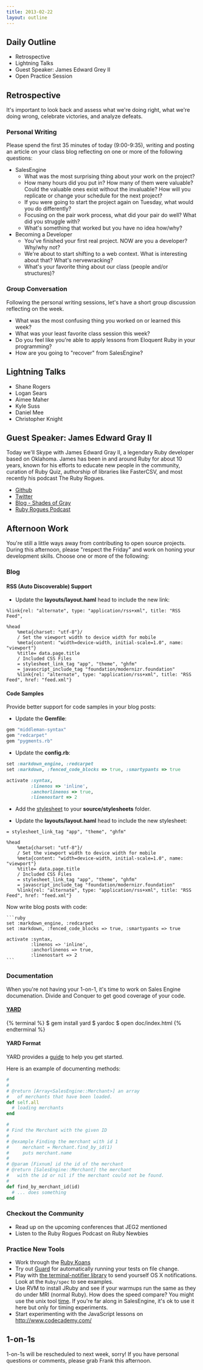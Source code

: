 ```yaml
---
title: 2013-02-22
layout: outline
---
```


## Daily Outline

* Retrospective
* Lightning Talks
* Guest Speaker: James Edward Grey II
* Open Practice Session

## Retrospective

It's important to look back and assess what we're doing right, what we're doing wrong, celebrate victories, and analyze defeats.

### Personal Writing

Please spend the first 35 minutes of today (9:00-9:35), writing and posting an article on your class blog reflecting on one or more of the following questions:

* SalesEngine
  * What was the most surprising thing about your work on the project?
  * How many hours did you put in? How many of them were valuable? Could the valuable ones exist without the invaluable? How will you replicate or change your schedule for the next project?
  * If you were going to start the project again on Tuesday, what would you do differently?
  * Focusing on the pair work process, what did your pair do well? What did you struggle with?
  * What's something that worked but you have no idea how/why?
* Becoming a Developer
  * You've finished your first real project. NOW are you a developer? Why/why not?
  * We're about to start shifting to a web context. What is interesting about that? What's nervewracking?
  * What's your favorite thing about our class (people and/or structures)?

### Group Conversation

Following the personal writing sessions, let's have a short group discussion reflecting on the week.

* What was the most confusing thing you worked on or learned this week?
* What was your least favorite class session this week?
* Do you feel like you're able to apply lessons from Eloquent Ruby in your programming?
* How are you going to "recover" from SalesEngine?

## Lightning Talks

* Shane Rogers
* Logan Sears
* Aimee Maher
* Kyle Suss
* Daniel Mee
* Christopher Knight

## Guest Speaker: James Edward Gray II

Today we'll Skype with James Edward Gray II, a legendary Ruby developer based on Oklahoma. James has been in and around Ruby for about 10 years, known for his efforts to educate new people in the community, curation of Ruby Quiz, authorship of libraries like FasterCSV, and most recently his podcast The Ruby Rogues.

* [Github](https://github.com/jeg2/)
* [Twitter](https://twitter.com/jeg2/)
* [Blog - Shades of Gray](http://blog.grayproductions.net/)
* [Ruby Rogues Podcast](http://rubyrogues.com/)

## Afternoon Work

You're still a little ways away from contributing to open source projects.
During this afternoon, please "respect the Friday" and work on honing your
development skills. Choose one or more of the following:

### Blog

#### RSS  (Auto Discoverable)  Support

* Update the **layouts/layout.haml** head to include the new link:

```
%link{rel: "alternate", type: "application/rss+xml", title: "RSS Feed",
```

```
%head
    %meta{charset: "utf-8"}/
    / Set the viewport width to device width for mobile
    %meta{content: "width=device-width, initial-scale=1.0", name: "viewport"}
    %title= data.page.title
    / Included CSS Files
    = stylesheet_link_tag "app", "theme", "ghfm"
    = javascript_include_tag "foundation/modernizr.foundation"
    %link{rel: "alternate", type: "application/rss+xml", title: "RSS Feed", href: "feed.xml"}
```

#### Code Samples

Provide better support for code samples in your blog posts:

* Update the **Gemfile**:

```ruby
gem "middleman-syntax"
gem "redcarpet"
gem "pygments.rb"
```

* Update the **config.rb**:

```ruby
set :markdown_engine, :redcarpet
set :markdown, :fenced_code_blocks => true, :smartypants => true

activate :syntax,
         :linenos => 'inline',
         :anchorlinenos => true,
         :linenostart => 2
```

* Add the [stylesheet](https://raw.github.com/JumpstartLab/gschool-blog/master/source/stylesheets/ghfm.css) to your **source/stylesheets** folder.

* Update the **layouts/layout.haml** head to include the new stylesheet:

```
= stylesheet_link_tag "app", "theme", "ghfm"
```

```
%head
    %meta{charset: "utf-8"}/
    / Set the viewport width to device width for mobile
    %meta{content: "width=device-width, initial-scale=1.0", name: "viewport"}
    %title= data.page.title
    / Included CSS Files
    = stylesheet_link_tag "app", "theme", "ghfm"
    = javascript_include_tag "foundation/modernizr.foundation"
    %link{rel: "alternate", type: "application/rss+xml", title: "RSS Feed", href: "feed.xml"}
```



Now write blog posts with code:

    ```ruby
    set :markdown_engine, :redcarpet
    set :markdown, :fenced_code_blocks => true, :smartypants => true

    activate :syntax,
             :linenos => 'inline',
             :anchorlinenos => true,
             :linenostart => 2
    ```


### Documentation

When you're not having your 1-on-1, it's time to work on Sales Engine
documenation. Divide and Conquer to get good coverage of your code.

#### [YARD](http://yardoc.org/)

{% terminal %}
$ gem install yard
$ yardoc
$ open doc/index.html
{% endterminal %}

#### YARD Format

YARD provides a [guide](http://rubydoc.info/docs/yard/file/docs/GettingStarted.md) to help you get started.

Here is an example of documenting methods:

```ruby
#
#
# @return [Array<SalesEngine::Merchant>] an array
#   of merchants that have been loaded.
def self.all
  # loading merchants
end

#
# Find the Merchant with the given ID
#
# @example Finding the merchant with id 1
#     merchant = Merchant.find_by_id(1)
#     puts merchant.name
#
# @param [Fixnum] id the id of the merchant
# @return [SalesEngine::Merchant] the merchant
#   with the id or nil if the merchant could not be found.
#
def find_by_merchant_id(id)
  # ... does something
end
```

### Checkout the Community

* Read up on the upcoming conferences that JEG2 mentioned
* Listen to the Ruby Rogues Podcast on Ruby Newbies

### Practice New Tools

* Work through the [Ruby Koans](http://rubykoans.com/)
* Try out [Guard](https://github.com/guard/guard) for automatically running your tests on file change.
* Play with [the terminal-notifier library](https://github.com/alloy/terminal-notifier) to send yourself OS X notifications. Look at the `Ruby/spec` to see examples.
* Use RVM to install JRuby and see if your warmups run the same as they do under MRI (normal Ruby). How does the speed compare? You might use the unix tool [time](http://linux.about.com/library/cmd/blcmdl1_time.htm). If you're far along in SalesEngine, it's ok to use it here but only for timing experiments.
* Start experimenting with the JavaScript lessons on http://www.codecademy.com/

## 1-on-1s

1-on-1s will be rescheduled to next week, sorry! If you have personal questions or comments, please grab Frank this afternoon.
